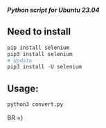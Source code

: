 ***Python script for Ubuntu 23.04***
## Need to install

```python
pip install selenium
pip3 install selenium
# Update
pip3 install -U selenium
```
## Usage:
```python
python3 convert.py
```

BR =)
